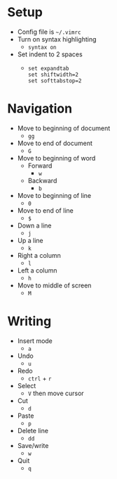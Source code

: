 # Setup
  * Config file is `~/.vimrc`
  * Turn on syntax highlighting
    * `syntax on`
  * Set indent to 2 spaces
    * ```
      set expandtab
      set shiftwidth=2
      set softtabstop=2
      ```
# Navigation
  * Move to beginning of document
    * `gg`
  * Move to end of document
    * `G`
  * Move to beginning of word
    * Forward
      * `w`
    * Backward
      * `b`
  * Move to beginning of line
    * `0`
  * Move to end of line
    * `$`
  * Down a line
    * `j`
  * Up a line
    * `k`
  * Right a column
    * `l`
  * Left a column
    * `h`
  * Move to middle of screen
    * `M`

# Writing
  * Insert mode
    * `a`
  * Undo
    * `u`
  * Redo
    * `ctrl` + `r`
  * Select
    * `V` then move cursor
  * Cut
    * `d`
  * Paste
    * `p`
  * Delete line
    * `dd`
  * Save/write
    * `w`
  * Quit
    * `q`
